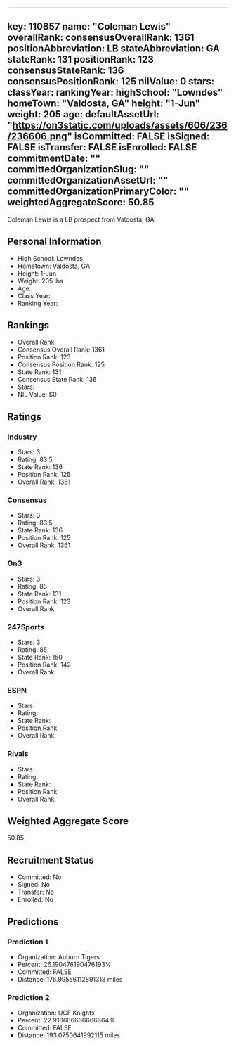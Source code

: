 ---
  key: 110857
  name: "Coleman Lewis"
  overallRank: 
  consensusOverallRank: 1361
  positionAbbreviation: LB
  stateAbbreviation: GA
  stateRank: 131
  positionRank: 123
  consensusStateRank: 136
  consensusPositionRank: 125
  nilValue: 0
  stars: 
  classYear: 
  rankingYear: 
  highSchool: "Lowndes"
  homeTown: "Valdosta, GA"
  height: "1-Jun"
  weight: 205
  age: 
  defaultAssetUrl: "https://on3static.com/uploads/assets/606/236/236606.png"
  isCommitted: FALSE
  isSigned: FALSE
  isTransfer: FALSE
  isEnrolled: FALSE
  commitmentDate: ""
  committedOrganizationSlug: ""
  committedOrganizationAssetUrl: ""
  committedOrganizationPrimaryColor: ""
  weightedAggregateScore: 50.85
  ---
  
  Coleman Lewis is a LB prospect from Valdosta, GA.
  
  ## Personal Information
  - High School: Lowndes
  - Hometown: Valdosta, GA
  - Height: 1-Jun
  - Weight: 205 lbs
  - Age: 
  - Class Year: 
  - Ranking Year: 
  
  ## Rankings
  - Overall Rank: 
  - Consensus Overall Rank: 1361
  - Position Rank: 123
  - Consensus Position Rank: 125
  - State Rank: 131
  - Consensus State Rank: 136
  - Stars: 
  - NIL Value: $0
  
  ## Ratings
  
  ### Industry
  - Stars: 3
  - Rating: 83.5
  - State Rank: 136
  - Position Rank: 125
  - Overall Rank: 1361
  
  ### Consensus
  - Stars: 3
  - Rating: 83.5
  - State Rank: 136
  - Position Rank: 125
  - Overall Rank: 1361
  
  ### On3
  - Stars: 3
  - Rating: 85
  - State Rank: 131
  - Position Rank: 123
  - Overall Rank: 
  
  ### 247Sports
  - Stars: 3
  - Rating: 85
  - State Rank: 150
  - Position Rank: 142
  - Overall Rank: 
  
  ### ESPN
  - Stars: 
  - Rating: 
  - State Rank: 
  - Position Rank: 
  - Overall Rank: 
  
  ### Rivals
  - Stars: 
  - Rating: 
  - State Rank: 
  - Position Rank: 
  - Overall Rank: 
  
  ## Weighted Aggregate Score
  50.85
  
  ## Recruitment Status
  - Committed: No
  - Signed: No
  - Transfer: No
  - Enrolled: No
  
  
  
  ## Predictions
  
  ### Prediction 1
  - Organization: Auburn Tigers
  - Percent: 26.190476190476193%
  - Committed: FALSE
  - Distance: 176.99556112891318 miles
  
  ### Prediction 2
  - Organization: UCF Knights
  - Percent: 22.916666666666664%
  - Committed: FALSE
  - Distance: 193.0750641992115 miles
  